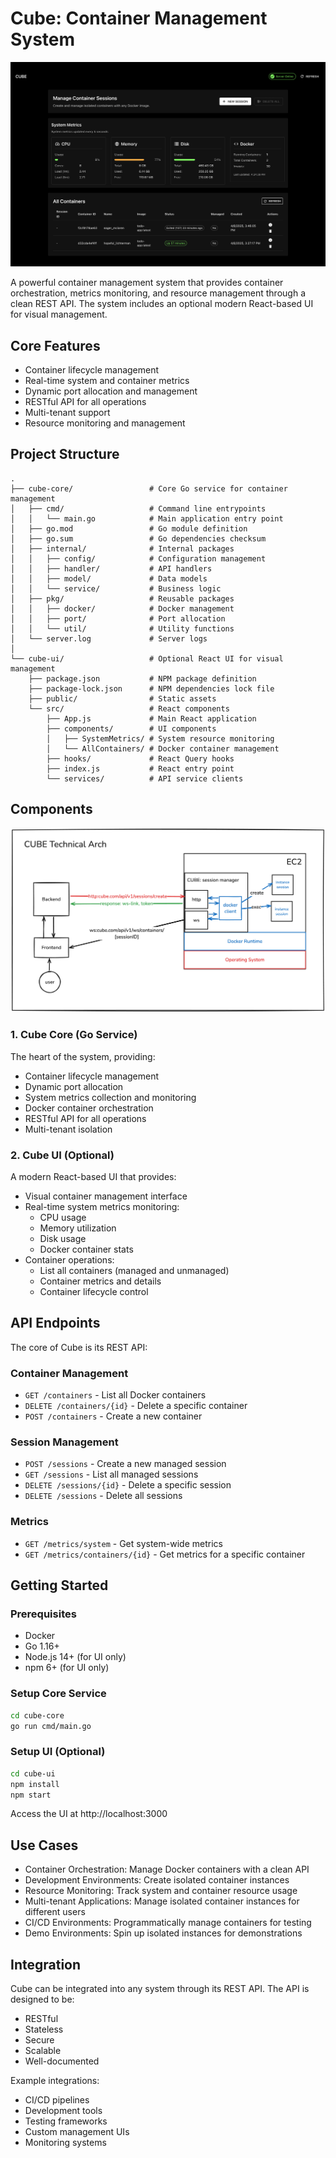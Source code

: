 # Cube: Container Management System

![Cube Poster](./cube-poster.png)

A powerful container management system that provides container orchestration, metrics monitoring, and resource management through a clean REST API. The system includes an optional modern React-based UI for visual management.

## Core Features

- Container lifecycle management
- Real-time system and container metrics
- Dynamic port allocation and management
- RESTful API for all operations
- Multi-tenant support
- Resource monitoring and management

## Project Structure

```
.
├── cube-core/                 # Core Go service for container management
│   ├── cmd/                   # Command line entrypoints
│   │   └── main.go            # Main application entry point
│   ├── go.mod                 # Go module definition
│   ├── go.sum                 # Go dependencies checksum
│   ├── internal/              # Internal packages
│   │   ├── config/            # Configuration management
│   │   ├── handler/           # API handlers
│   │   ├── model/             # Data models
│   │   └── service/           # Business logic
│   ├── pkg/                   # Reusable packages
│   │   ├── docker/            # Docker management
│   │   ├── port/              # Port allocation
│   │   └── util/              # Utility functions
│   └── server.log             # Server logs
│
└── cube-ui/                   # Optional React UI for visual management
    ├── package.json           # NPM package definition
    ├── package-lock.json      # NPM dependencies lock file
    ├── public/                # Static assets
    └── src/                   # React components
        ├── App.js             # Main React application
        ├── components/        # UI components
        │   ├── SystemMetrics/ # System resource monitoring
        │   └── AllContainers/ # Docker container management
        ├── hooks/             # React Query hooks
        ├── index.js           # React entry point
        └── services/          # API service clients
```

## Components

![Cube Architecture](./cube-arch.png)

### 1. Cube Core (Go Service)

The heart of the system, providing:

- Container lifecycle management
- Dynamic port allocation
- System metrics collection and monitoring
- Docker container orchestration
- RESTful API for all operations
- Multi-tenant isolation

### 2. Cube UI (Optional)

A modern React-based UI that provides:

- Visual container management interface
- Real-time system metrics monitoring:
  - CPU usage
  - Memory utilization
  - Disk usage
  - Docker container stats
- Container operations:
  - List all containers (managed and unmanaged)
  - Container metrics and details
  - Container lifecycle control

## API Endpoints

The core of Cube is its REST API:

### Container Management

- `GET /containers` - List all Docker containers
- `DELETE /containers/{id}` - Delete a specific container
- `POST /containers` - Create a new container

### Session Management

- `POST /sessions` - Create a new managed session
- `GET /sessions` - List all managed sessions
- `DELETE /sessions/{id}` - Delete a specific session
- `DELETE /sessions` - Delete all sessions

### Metrics

- `GET /metrics/system` - Get system-wide metrics
- `GET /metrics/containers/{id}` - Get metrics for a specific container

## Getting Started

### Prerequisites

- Docker
- Go 1.16+
- Node.js 14+ (for UI only)
- npm 6+ (for UI only)

### Setup Core Service

```bash
cd cube-core
go run cmd/main.go
```

### Setup UI (Optional)

```bash
cd cube-ui
npm install
npm start
```

Access the UI at http://localhost:3000

## Use Cases

- Container Orchestration: Manage Docker containers with a clean API
- Development Environments: Create isolated container instances
- Resource Monitoring: Track system and container resource usage
- Multi-tenant Applications: Manage isolated container instances for different users
- CI/CD Environments: Programmatically manage containers for testing
- Demo Environments: Spin up isolated instances for demonstrations

## Integration

Cube can be integrated into any system through its REST API. The API is designed to be:

- RESTful
- Stateless
- Secure
- Scalable
- Well-documented

Example integrations:

- CI/CD pipelines
- Development tools
- Testing frameworks
- Custom management UIs
- Monitoring systems

```

```
